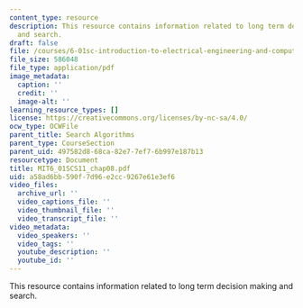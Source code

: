 ```yaml
---
content_type: resource
description: This resource contains information related to long term decision making
  and search.
draft: false
file: /courses/6-01sc-introduction-to-electrical-engineering-and-computer-science-i-spring-2011/a58ad6bb590f7d96e2cc9267e61e3ef6_MIT6_01SCS11_chap08.pdf
file_size: 586048
file_type: application/pdf
image_metadata:
  caption: ''
  credit: ''
  image-alt: ''
learning_resource_types: []
license: https://creativecommons.org/licenses/by-nc-sa/4.0/
ocw_type: OCWFile
parent_title: Search Algorithms
parent_type: CourseSection
parent_uid: 497582d8-68ca-82e7-7ef7-6b997e187b13
resourcetype: Document
title: MIT6_01SCS11_chap08.pdf
uid: a58ad6bb-590f-7d96-e2cc-9267e61e3ef6
video_files:
  archive_url: ''
  video_captions_file: ''
  video_thumbnail_file: ''
  video_transcript_file: ''
video_metadata:
  video_speakers: ''
  video_tags: ''
  youtube_description: ''
  youtube_id: ''
---
```

This resource contains information related to long term decision making and search.